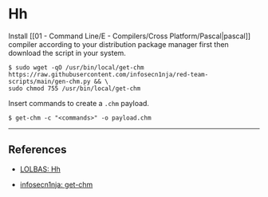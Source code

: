 # Hh

Install [[01 - Command Line/E - Compilers/Cross Platform/Pascal|pascal]] compiler according to your distribution package manager first then download the script in your system.

```
$ sudo wget -qO /usr/bin/local/get-chm https://raw.githubusercontent.com/infosecn1nja/red-team-scripts/main/gen-chm.py && \
sudo chmod 755 /usr/bin/local/get-chm
```

Insert commands to create a `.chm` payload.

```
$ get-chm -c "<commands>" -o payload.chm
```

---
## References

- [LOLBAS: Hh](https://lolbas-project.github.io/lolbas/Binaries/Hh/#execute)

- [infosecn1nja: get-chm](https://github.com/infosecn1nja/red-team-scripts/blob/main/gen-chm.py)